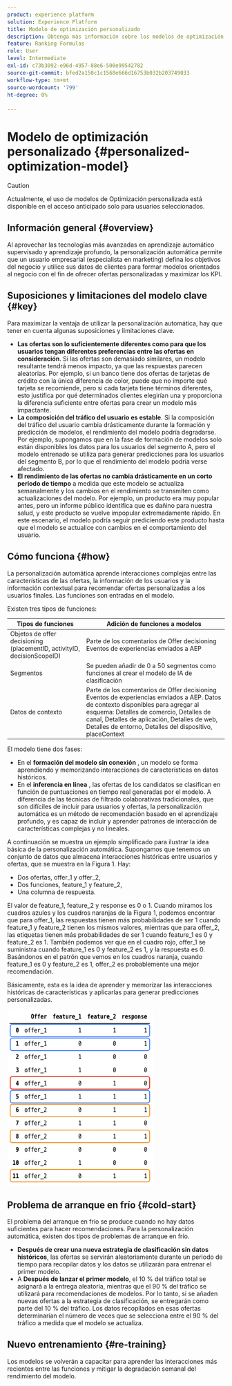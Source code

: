 ```yaml
---
product: experience platform
solution: Experience Platform
title: Modelo de optimización personalizado
description: Obtenga más información sobre los modelos de optimización personalizados
feature: Ranking Formulas
role: User
level: Intermediate
exl-id: c73b3092-e96d-4957-88e6-500e99542782
source-git-commit: bfed2a150c1c1568e666d16753b032b203749033
workflow-type: tm+mt
source-wordcount: '799'
ht-degree: 0%

---
```


# Modelo de optimización personalizado {#personalized-optimization-model}

>[!CAUTION]
>
>Actualmente, el uso de modelos de Optimización personalizada está disponible en el acceso anticipado solo para usuarios seleccionados.

## Información general {#overview}

Al aprovechar las tecnologías más avanzadas en aprendizaje automático supervisado y aprendizaje profundo, la personalización automática permite que un usuario empresarial (especialista en marketing) defina los objetivos del negocio y utilice sus datos de clientes para formar modelos orientados al negocio con el fin de ofrecer ofertas personalizadas y maximizar los KPI.

## Suposiciones y limitaciones del modelo clave {#key}

Para maximizar la ventaja de utilizar la personalización automática, hay que tener en cuenta algunas suposiciones y limitaciones clave.

* **Las ofertas son lo suficientemente diferentes como para que los usuarios tengan diferentes preferencias entre las ofertas en consideración**. Si las ofertas son demasiado similares, un modelo resultante tendrá menos impacto, ya que las respuestas parecen aleatorias.
Por ejemplo, si un banco tiene dos ofertas de tarjetas de crédito con la única diferencia de color, puede que no importe qué tarjeta se recomiende, pero si cada tarjeta tiene términos diferentes, esto justifica por qué determinados clientes elegirían una y proporciona la diferencia suficiente entre ofertas para crear un modelo más impactante.
* **La composición del tráfico del usuario es estable**. Si la composición del tráfico del usuario cambia drásticamente durante la formación y predicción de modelos, el rendimiento del modelo podría degradarse. Por ejemplo, supongamos que en la fase de formación de modelos solo están disponibles los datos para los usuarios del segmento A, pero el modelo entrenado se utiliza para generar predicciones para los usuarios del segmento B, por lo que el rendimiento del modelo podría verse afectado.
* **El rendimiento de las ofertas no cambia drásticamente en un corto período de tiempo** a medida que este modelo se actualiza semanalmente y los cambios en el rendimiento se transmiten como actualizaciones del modelo. Por ejemplo, un producto era muy popular antes, pero un informe público identifica que es dañino para nuestra salud, y este producto se vuelve impopular extremadamente rápido. En este escenario, el modelo podría seguir prediciendo este producto hasta que el modelo se actualice con cambios en el comportamiento del usuario.

## Cómo funciona {#how}

La personalización automática aprende interacciones complejas entre las características de las ofertas, la información de los usuarios y la información contextual para recomendar ofertas personalizadas a los usuarios finales. Las funciones son entradas en el modelo.

Existen tres tipos de funciones:

| Tipos de funciones | Adición de funciones a modelos |
|--------------|----------------------------|
| Objetos de offer decisioning (placementID, activityID, decisionScopeID) | Parte de los comentarios de Offer decisioning Eventos de experiencias enviados a AEP |
| Segmentos | Se pueden añadir de 0 a 50 segmentos como funciones al crear el modelo de IA de clasificación |
| Datos de contexto | Parte de los comentarios de Offer decisioning Eventos de experiencias enviados a AEP. Datos de contexto disponibles para agregar al esquema: Detalles de comercio, Detalles de canal, Detalles de aplicación, Detalles de web, Detalles de entorno, Detalles del dispositivo, placeContext |

El modelo tiene dos fases:

* En el **formación del modelo sin conexión** , un modelo se forma aprendiendo y memorizando interacciones de características en datos históricos.
* En el **inferencia en línea** , las ofertas de los candidatos se clasifican en función de puntuaciones en tiempo real generadas por el modelo. A diferencia de las técnicas de filtrado colaborativas tradicionales, que son difíciles de incluir para usuarios y ofertas, la personalización automática es un método de recomendación basado en el aprendizaje profundo, y es capaz de incluir y aprender patrones de interacción de características complejas y no lineales.

A continuación se muestra un ejemplo simplificado para ilustrar la idea básica de la personalización automática. Supongamos que tenemos un conjunto de datos que almacena interacciones históricas entre usuarios y ofertas, que se muestra en la Figura 1. Hay:
* Dos ofertas, offer_1 y offer_2,
* Dos funciones, feature_1 y feature_2,
* Una columna de respuesta.

El valor de feature_1, feature_2 y response es 0 o 1. Cuando miramos los cuadros azules y los cuadros naranjas de la Figura 1, podemos encontrar que para offer_1, las respuestas tienen más probabilidades de ser 1 cuando feature_1 y feature_2 tienen los mismos valores, mientras que para offer_2, las etiquetas tienen más probabilidades de ser 1 cuando feature_1 es 0 y feature_2 es 1. También podemos ver que en el cuadro rojo, offer_1 se suministra cuando feature_1 es 0 y feature_2 es 1, y la respuesta es 0. Basándonos en el patrón que vemos en los cuadros naranja, cuando feature_1 es 0 y feature_2 es 1, offer_2 es probablemente una mejor recomendación.

Básicamente, esta es la idea de aprender y memorizar las interacciones históricas de características y aplicarlas para generar predicciones personalizadas.

![](../assets/perso-ranking-schema.png)

## Problema de arranque en frío {#cold-start}

El problema del arranque en frío se produce cuando no hay datos suficientes para hacer recomendaciones. Para la personalización automática, existen dos tipos de problemas de arranque en frío.

* **Después de crear una nueva estrategia de clasificación sin datos históricos**, las ofertas se servirán aleatoriamente durante un periodo de tiempo para recopilar datos y los datos se utilizarán para entrenar el primer modelo.
* A **Después de lanzar el primer modelo**, el 10 % del tráfico total se asignará a la entrega aleatoria, mientras que el 90 % del tráfico se utilizará para recomendaciones de modelos. Por lo tanto, si se añaden nuevas ofertas a la estrategia de clasificación, se entregarán como parte del 10 % del tráfico. Los datos recopilados en esas ofertas determinarían el número de veces que se selecciona entre el 90 % del tráfico a medida que el modelo se actualiza.

## Nuevo entrenamiento {#re-training}

Los modelos se volverán a capacitar para aprender las interacciones más recientes entre las funciones y mitigar la degradación semanal del rendimiento del modelo.
